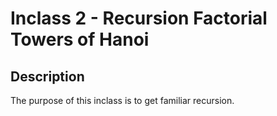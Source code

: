 # Inclass 2 - Recursion Factorial Towers of Hanoi

## Description

The purpose of this inclass is to get familiar recursion.

